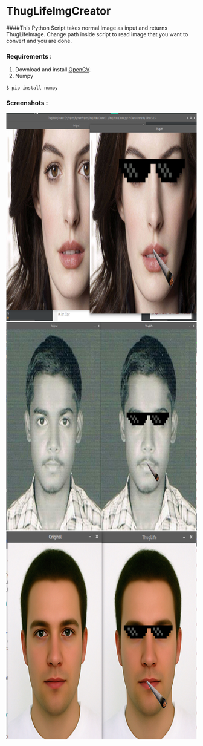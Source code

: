 # ThugLifeImgCreator

####This Python Script takes normal Image as input and returns ThugLifeImage. Change path inside script to read image that you want to convert and you are done.

### Requirements :
1. Download and install [OpenCV](http://opencv.org/downloads.html).
2. Numpy
```
$ pip install numpy
```
### Screenshots :
<div>
<img src='/sshots/s1.png' width='950' height='550'>
<img src='/sshots/s2.png' width='950' height='550'>
<img src='/sshots/s3.png' width='950' height='550'>
</div>
